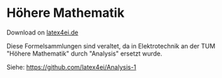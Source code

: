 # Höhere Mathematik
Download on [latex4ei.de](http://latex4ei.de)

Diese Formelsammlungen sind veraltet, da in Elektrotechnik an der TUM "Höhere Mathematik" durch "Analysis" ersetzt wurde.

Siehe: https://github.com/latex4ei/Analysis-1


